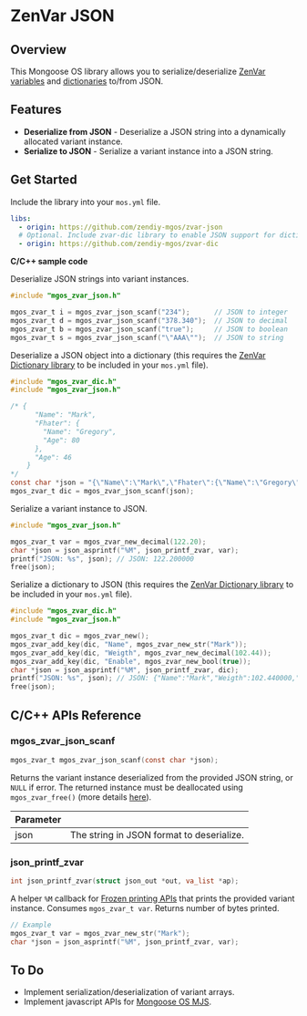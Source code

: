 # ZenVar JSON
## Overview
This Mongoose OS library allows you to serialize/deserialize [ZenVar variables](https://github.com/zendiy-mgos/zvar) and [dictionaries](https://github.com/zendiy-mgos/zvar-dic) to/from JSON.
## Features
- **Deserialize from JSON** - Deserialize a JSON string into a dynamically allocated variant instance.
- **Serialize to JSON** - Serialize a variant instance into a JSON string.
## Get Started
Include the library into your `mos.yml` file.
```yaml
libs:
  - origin: https://github.com/zendiy-mgos/zvar-json
  # Optional. Include zvar-dic library to enable JSON support for dictionaries
  - origin: https://github.com/zendiy-mgos/zvar-dic
```
**C/C++ sample code**

Deserialize JSON strings into variant instances.
```c
#include "mgos_zvar_json.h"

mgos_zvar_t i = mgos_zvar_json_scanf("234");      // JSON to integer
mgos_zvar_t d = mgos_zvar_json_scanf("378.340");  // JSON to decimal
mgos_zvar_t b = mgos_zvar_json_scanf("true");     // JSON to boolean
mgos_zvar_t s = mgos_zvar_json_scanf("\"AAA\"");  // JSON to string
```
Deserialize a JSON object into a dictionary (this requires the [ZenVar Dictionary library](https://github.com/zendiy-mgos/zvar-dic) to be included in your `mos.yml` file). 
```c
#include "mgos_zvar_dic.h"
#include "mgos_zvar_json.h"

/* {
      "Name": "Mark",
      "Fhater": {
        "Name": "Gregory",
        "Age": 80
      },
      "Age": 46
    }
*/
const char *json = "{\"Name\":\"Mark\",\"Fhater\":{\"Name\":\"Gregory\",\"Age\":80},\"Age\":46}";
mgos_zvar_t dic = mgos_zvar_json_scanf(json);
```
Serialize a variant instance to JSON.
```c
#include "mgos_zvar_json.h"

mgos_zvar_t var = mgos_zvar_new_decimal(122.20);
char *json = json_asprintf("%M", json_printf_zvar, var);
printf("JSON: %s", json); // JSON: 122.200000
free(json);
```
Serialize a dictionary to JSON (this requires the [ZenVar Dictionary library](https://github.com/zendiy-mgos/zvar-dic) to be included in your `mos.yml` file). 
```c
#include "mgos_zvar_dic.h"
#include "mgos_zvar_json.h"

mgos_zvar_t dic = mgos_zvar_new();
mgos_zvar_add_key(dic, "Name", mgos_zvar_new_str("Mark"));
mgos_zvar_add_key(dic, "Weigth", mgos_zvar_new_decimal(102.44));
mgos_zvar_add_key(dic, "Enable", mgos_zvar_new_bool(true));
char *json = json_asprintf("%M", json_printf_zvar, dic);
printf("JSON: %s", json); // JSON: {"Name":"Mark","Weigth":102.440000,"Enable":true}
free(json);
```
## C/C++ APIs Reference
### mgos_zvar_json_scanf
```c
mgos_zvar_t mgos_zvar_json_scanf(const char *json);
```
Returns the variant instance deserialized from the provided JSON string, or `NULL` if error. The returned instance must be deallocated using `mgos_zvar_free()` (more details [here](https://github.com/zendiy-mgos/zvar#mgos_zvar_free)).

|Parameter||
|--|--|
|json|The string in JSON format to deserialize.|
### json_printf_zvar
```c
int json_printf_zvar(struct json_out *out, va_list *ap);
```
A helper `%M` callback for [Frozen printing APIs](https://github.com/cesanta/frozen) that prints the provided variant instance. Consumes `mgos_zvar_t var`. Returns number of bytes printed.
```c
// Example
mgos_zvar_t var = mgos_zvar_new_str("Mark");
char *json = json_asprintf("%M", json_printf_zvar, var);
```
## To Do
- Implement serialization/deserialization of variant arrays.
- Implement javascript APIs for [Mongoose OS MJS](https://github.com/mongoose-os-libs/mjs).
